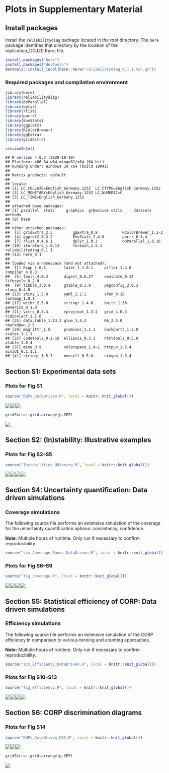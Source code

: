 Plots in Supplementary Material
================

## Install packages

Install the `reliabilitydiag` package located in the root directory. The
`here` package identifies that directory by the location of the
replication\_DGJ20.Rproj file.

``` r
install.packages("here")
install.packages("devtools")
devtools::install_local(here::here("reliabilitydiag_0.1.1.tar.gz"))
```

### Required packages and compilation environment

``` r
library(here)
library(reliabilitydiag)
library(doParallel)
library(dplyr)
library(rlist)
library(purrr)
library(EnvStats)
library(ggplot2)
library(RColorBrewer)
library(ggExtra)
library(gridExtra)

sessionInfo()
```

    ## R version 4.0.3 (2020-10-10)
    ## Platform: x86_64-w64-mingw32/x64 (64-bit)
    ## Running under: Windows 10 x64 (build 19041)
    ## 
    ## Matrix products: default
    ## 
    ## locale:
    ## [1] LC_COLLATE=English_Germany.1252  LC_CTYPE=English_Germany.1252   
    ## [3] LC_MONETARY=English_Germany.1252 LC_NUMERIC=C                    
    ## [5] LC_TIME=English_Germany.1252    
    ## 
    ## attached base packages:
    ## [1] parallel  stats     graphics  grDevices utils     datasets  methods  
    ## [8] base     
    ## 
    ## other attached packages:
    ##  [1] gridExtra_2.3         ggExtra_0.9           RColorBrewer_1.1-2   
    ##  [4] ggplot2_3.3.2         EnvStats_2.4.0        purrr_0.3.4          
    ##  [7] rlist_0.4.6.1         dplyr_1.0.2           doParallel_1.0.16    
    ## [10] iterators_1.0.13      foreach_1.5.1         reliabilitydiag_0.1.1
    ## [13] here_0.1             
    ## 
    ## loaded via a namespace (and not attached):
    ##  [1] Rcpp_1.0.5        later_1.1.0.1     pillar_1.4.6      compiler_4.0.3   
    ##  [5] tools_4.0.3       digest_0.6.27     evaluate_0.14     lifecycle_0.2.0  
    ##  [9] tibble_3.0.4      gtable_0.3.0      pkgconfig_2.0.3   rlang_0.4.8      
    ## [13] shiny_1.5.0       yaml_2.2.1        xfun_0.18         fastmap_1.0.1    
    ## [17] withr_2.3.0       stringr_1.4.0     knitr_1.30        generics_0.1.0   
    ## [21] vctrs_0.3.4       rprojroot_1.3-2   grid_4.0.3        tidyselect_1.1.0 
    ## [25] data.table_1.13.2 glue_1.4.2        R6_2.5.0          rmarkdown_2.5    
    ## [29] magrittr_1.5      promises_1.1.1    backports_1.2.0   scales_1.1.1     
    ## [33] codetools_0.2-16  ellipsis_0.3.1    htmltools_0.5.0   xtable_1.8-4     
    ## [37] mime_0.9          colorspace_1.4-1  httpuv_1.5.4      miniUI_0.1.1.1   
    ## [41] stringi_1.5.3     munsell_0.5.0     crayon_1.3.4

## Section S1: Experimental data sets

### Plots for Fig S1

``` r
source("DGPs_DataDriven.R", local = knitr::knit_global())
```

![](README_files/figure-gfm/DGPs_DataDriven-1.png)<!-- -->![](README_files/figure-gfm/DGPs_DataDriven-2.png)<!-- -->![](README_files/figure-gfm/DGPs_DataDriven-3.png)<!-- -->

``` r
gridExtra::grid.arrange(p.SPF)
```

![](README_files/figure-gfm/DGPs_DataDriven2-1.png)<!-- -->

## Section S2: (In)stability: Illustrative examples

### Plots for Fig S2–S5

``` r
source("Instabilities_QBinning.R", local = knitr::knit_global())
```

![](README_files/figure-gfm/Instabilities_QBinning-1.png)<!-- -->![](README_files/figure-gfm/Instabilities_QBinning-2.png)<!-- -->![](README_files/figure-gfm/Instabilities_QBinning-3.png)<!-- -->![](README_files/figure-gfm/Instabilities_QBinning-4.png)<!-- -->

## Section S4: Uncertainty quantification: Data driven simulations

### Coverage simulations

The following source file performs an extensive simulation of the
coverage for the uncertainty quantification options: consistency,
confidence.

**Note:** Multiple hours of runtime. Only run if necessary to confirm
reproducibility.

``` r
source("sim_Coverage_Bands_DataDriven.R", local = knitr::knit_global())
```

### Plots for Fig S6–S9

``` r
source("fig_coverage.R", local = knitr::knit_global())
```

![](README_files/figure-gfm/fig_coverage-1.png)<!-- -->![](README_files/figure-gfm/fig_coverage-2.png)<!-- -->![](README_files/figure-gfm/fig_coverage-3.png)<!-- -->![](README_files/figure-gfm/fig_coverage-4.png)<!-- -->

## Section S5: Statistical efficiency of CORP: Data driven simulations

### Efficiency simulations

The following source file performs an extensive simulation of the CORP
efficiency in comparison to various binning and counting approaches.

**Note:** Multiple hours of runtime. Only run if necessary to confirm
reproducibility.

``` r
source("sim_Efficiency_DataDriven.R", local = knitr::knit_global())
```

### Plots for Fig S10–S13

``` r
source("fig_efficiency.R", local = knitr::knit_global())
```

![](README_files/figure-gfm/fig_efficiency-1.png)<!-- -->![](README_files/figure-gfm/fig_efficiency-2.png)<!-- -->![](README_files/figure-gfm/fig_efficiency-3.png)<!-- -->![](README_files/figure-gfm/fig_efficiency-4.png)<!-- -->

## Section S6: CORP discrimination diagrams

### Plots for Fig S14

``` r
source("DGPs_DataDriven_DSC.R", local = knitr::knit_global())
```

![](README_files/figure-gfm/DGPs_DataDriven_DSC-1.png)<!-- -->![](README_files/figure-gfm/DGPs_DataDriven_DSC-2.png)<!-- -->![](README_files/figure-gfm/DGPs_DataDriven_DSC-3.png)<!-- -->

``` r
gridExtra::grid.arrange(p.SPF)
```

![](README_files/figure-gfm/DGPs_DataDriven2_DSC-1.png)<!-- -->
